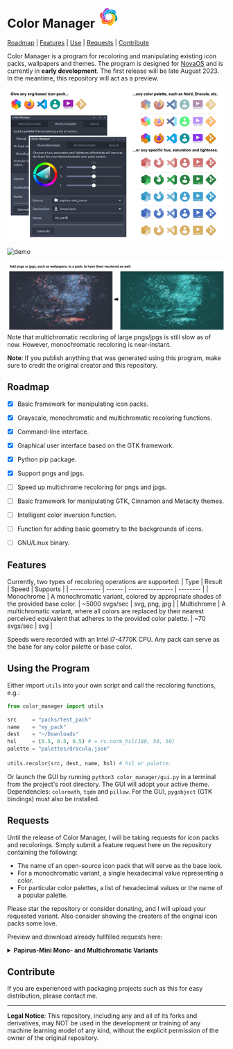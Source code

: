 # Color Manager <img src="res/icon.svg" width="50"/>

[Roadmap](#roadmap) | [Features](#features) | [Use](#use) | [Requests](#requests) | [Contribute](#contribute)

Color Manager is a program for recoloring and manipulating existing icon packs, wallpapers and themes. The program is designed for [NovaOS](https://github.com/NicklasVraa/NovaOS) and is currently in **early development**. The first release will be late August 2023. In the meantime, this repository will act as a preview.

![gui](res/gui.png)

![demo](res/demo.gif)

![png_jpg_example](res/png_jpg_example.png)
Note that multichromatic recoloring of large pngs/jpgs is still slow as of now. However, monochromatic recoloring is near-instant.

**Note**: If you publish anything that was generated using this program, make sure to credit the original creator and this repository.


## Roadmap <a name="roadmap"></a>
- [x] Basic framework for manipulating icon packs.
- [x] Grayscale, monochromatic and multichromatic recoloring functions.
- [x] Command-line interface.
- [x] Graphical user interface based on the GTK framework.
- [x] Python pip package.
- [x] Support pngs and jpgs.
- [ ] Speed up multichrome recoloring for pngs and jpgs.
- [ ] Basic framework for manipulating GTK, Cinnamon and Metacity themes.
- [ ] Intelligent color inversion function.
- [ ] Function for adding basic geometry to the backgrounds of icons.
- [ ] GNU/Linux binary.


## Features <a name="features"></a>
Currently, two types of recoloring operations are supported:
| Type        | Result | Speed            | Supports |
| ----------- | ------ | ---------------- | -------- |
| Monochrome  | A monochromatic variant, colored by appropriate shades of the provided base color. | ~5000 svgs/sec | svg, png, jpg |
| Multichrome | A multichromatic variant, where all colors are replaced by their nearest perceived equivalent that adheres to the provided color palette. | ~70 svgs/sec | svg |

Speeds were recorded with an Intel i7-4770K CPU. Any pack can serve as the base for any color palette or base color.


## Using the Program<a name="use"></a>
Either import `utils` into your own script and call the recoloring functions, e.g.:
```python
from color_manager import utils
```
```python
src     = "packs/test_pack"
name    = "my_pack"
dest    = "~/Downloads"
hsl     = (0.5, 0.5, 0.5) # = rc.norm_hsl(180, 50, 50)
palette = "palettes/dracula.json"

utils.recolor(src, dest, name, hsl) # hsl or palette.
```

Or launch the GUI by running `python3 color_manager/gui.py` in a terminal from the project's root directory. The GUI will adopt your active theme. Dependencies: `colormath`, `tqdm` and `pillow`. For the GUI, `pygobject` (GTK bindings) must also be installed.


## Requests <a name="requests"></a>
Until the release of Color Manager, I will be taking requests for icon packs and recolorings. Simply submit a feature request here on the repository containing the following:
- The name of an open-source icon pack that will serve as the base look.
- For a monochromatic variant, a single hexadecimal value representing a color.
- For particular color palettes, a list of hexadecimal values or the name of a popular palette.

Please star the repository or consider donating, and I will upload your requested variant. Also consider showing the creators of the original icon packs some love.

Preview and download already fullfilled requests here:
<details>
<summary><b>Papirus-Mini Mono- and Multichromatic Variants</b></summary>
The original papirus set is massive (>100MB), so this version has been simplified, e.g. icons no longer have multiple versions for slightly different icon sizes. As a result, it only takes up ~10MB when zipped.

| Name  | Examples | Status |
| ----- | -------- | -------|
| Original | <img src="res/previews/papirus/original/colors.png" width="50"/>  <img src="res/previews/papirus/original/firefox.png" width="50"/> <img src="res/previews/papirus/original/vscode.png" width="50"/> <img src="res/previews/papirus/original/account.png" width="50"/>  <img src="res/previews/papirus/original/video.png" width="50"/> <img src="res/previews/papirus/original/git.png" width="50"/> | [Source](https://github.com/PapirusDevelopmentTeam/papirus-icon-theme) |
| Nord | <img src="res/previews/papirus/nord/colors.png" width="50"/>  <img src="res/previews/papirus/nord/firefox.png" width="50"/> <img src="res/previews/papirus/nord/vscode.png" width="50"/> <img src="res/previews/papirus/nord/account.png" width="50"/>  <img src="res/previews/papirus/nord/video.png" width="50"/> <img src="res/previews/papirus/nord/git.png" width="50"/> | Finished |
| Dracula | <img src="res/previews/papirus/dracula/colors.png" width="50"/>  <img src="res/previews/papirus/dracula/firefox.png" width="50"/> <img src="res/previews/papirus/dracula/vscode.png" width="50"/> <img src="res/previews/papirus/dracula/account.png" width="50"/>  <img src="res/previews/papirus/dracula/video.png" width="50"/> <img src="res/previews/papirus/dracula/git.png" width="50"/> | Released |
| Catppuccin | <img src="res/previews/papirus/catppuccin/colors.png" width="50"/>  <img src="res/previews/papirus/catppuccin/firefox.png" width="50"/> <img src="res/previews/papirus/catppuccin/vscode.png" width="50"/> <img src="res/previews/papirus/catppuccin/account.png" width="50"/>  <img src="res/previews/papirus/catppuccin/video.png" width="50"/> <img src="res/previews/papirus/catppuccin/git.png" width="50"/> | Released |

| Name  | Examples | Status |
| ----- | -------- | -------|
| Galactic | <img src="res/previews/papirus/galactic/colors.png" width="50"/>  <img src="res/previews/papirus/galactic/firefox.png" width="50"/> <img src="res/previews/papirus/galactic/vscode.png" width="50"/> <img src="res/previews/papirus/galactic/account.png" width="50"/>  <img src="res/previews/papirus/galactic/video.png" width="50"/> <img src="res/previews/papirus/galactic/git.png" width="50"/> | Released |
| Strawberry | <img src="res/previews/papirus/strawberry/colors.png" width="50"/>  <img src="res/previews/papirus/strawberry/firefox.png" width="50"/> <img src="res/previews/papirus/strawberry/vscode.png" width="50"/> <img src="res/previews/papirus/strawberry/account.png" width="50"/>  <img src="res/previews/papirus/strawberry/video.png" width="50"/> <img src="res/previews/papirus/strawberry/git.png" width="50"/> | Released |
| Amazon | <img src="res/previews/papirus/amazon/colors.png" width="50"/>  <img src="res/previews/papirus/amazon/firefox.png" width="50"/> <img src="res/previews/papirus/amazon/vscode.png" width="50"/> <img src="res/previews/papirus/amazon/account.png" width="50"/>  <img src="res/previews/papirus/amazon/video.png" width="50"/> <img src="res/previews/papirus/amazon/git.png" width="50"/> | Finished |
| Pacific | <img src="res/previews/papirus/pacific/colors.png" width="50"/>  <img src="res/previews/papirus/pacific/firefox.png" width="50"/> <img src="res/previews/papirus/pacific/vscode.png" width="50"/> <img src="res/previews/papirus/pacific/account.png" width="50"/>  <img src="res/previews/papirus/pacific/video.png" width="50"/> <img src="res/previews/papirus/pacific/git.png" width="50"/> | Finished |
| Cobalt | <img src="res/previews/papirus/cobalt/colors.png" width="50"/>  <img src="res/previews/papirus/cobalt/firefox.png" width="50"/> <img src="res/previews/papirus/cobalt/vscode.png" width="50"/> <img src="res/previews/papirus/cobalt/account.png" width="50"/>  <img src="res/previews/papirus/cobalt/video.png" width="50"/> <img src="res/previews/papirus/cobalt/git.png" width="50"/> | Finished |
| Bumblebee | <img src="res/previews/papirus/bumblebee/colors.png" width="50"/>  <img src="res/previews/papirus/bumblebee/firefox.png" width="50"/> <img src="res/previews/papirus/bumblebee/vscode.png" width="50"/> <img src="res/previews/papirus/bumblebee/account.png" width="50"/>  <img src="res/previews/papirus/bumblebee/video.png" width="50"/> <img src="res/previews/papirus/bumblebee/git.png" width="50"/> | Released |
| Goldenrod | <img src="res/previews/papirus/goldenrod/colors.png" width="50"/>  <img src="res/previews/papirus/goldenrod/firefox.png" width="50"/> <img src="res/previews/papirus/goldenrod/vscode.png" width="50"/> <img src="res/previews/papirus/goldenrod/account.png" width="50"/>  <img src="res/previews/papirus/goldenrod/video.png" width="50"/> <img src="res/previews/papirus/goldenrod/git.png" width="50"/> | Released |
</details>


## Contribute <a name="contribute"></a>
If you are experienced with packaging projects such as this for easy distribution, please contact me.

---
**Legal Notice**: This repository, including any and all of its forks and derivatives, may NOT be used in the development or training of any machine learning model of any kind, without the explicit permission of the owner of the original repository.
